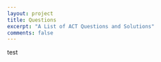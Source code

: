 ```yaml
---
layout: project
title: Questions
excerpt: "A List of ACT Questions and Solutions"
comments: false
---
```


test
